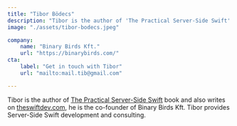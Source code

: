 ```yaml
---
title: "Tibor Bödecs"
description: "Tibor is the author of 'The Practical Server-Side Swift' book and also writes on theswiftdev.com, he is the co-founder of Binary Birds Kft. Tibor provides Server-Side Swift development and consulting."
image: "./assets/tibor-bodecs.jpeg"

company: 
    name: "Binary Birds Kft."
    url: "https://binarybirds.com/"
cta:
    label: "Get in touch with Tibor"
    url: "mailto:mail.tib@gmail.com"

---
```


Tibor is the author of [The Practical Server-Side Swift](https://theswiftdev.gumroad.com/) book and also writes on [theswiftdev.com](https://theswiftdev.com/), he is the co-founder of Binary Birds Kft. Tibor provides Server-Side Swift development and consulting.

